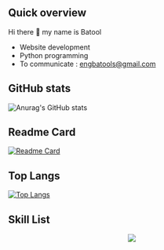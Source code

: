  ## Quick overview
 Hi there 👋 my name is Batool
 - Website development
 - Python programming
 - To communicate : engbatools@gmail.com
 
## GitHub stats
![Anurag's GitHub stats](https://github-readme-stats.vercel.app/api?username=batooldshilleh&show_icons=true&theme=dark)
## Readme Card
[![Readme Card](https://github-readme-stats.vercel.app/api/pin/?username=batooldshilleh&repo=github-readme-stats&theme=dark)](https://github.com/anuraghazra/github-readme-stats)

## Top Langs
[![Top Langs](https://github-readme-stats.vercel.app/api/top-langs/?username=batooldshilleh&layout=compact)]([https://github.com/anuraghazra/github-readme-stats](https://github.com/batooldshilleh?tab=repositories))

## Skill List
<p align="center">
  <a href="https://skillicons.dev">
    <img src="https://skillicons.dev/icons?i=git,androidstudio,arduino,bootstrap,c,cpp,css,dart,discord,flutter,github,html,js,linux,py" />
  </a>
</p>

